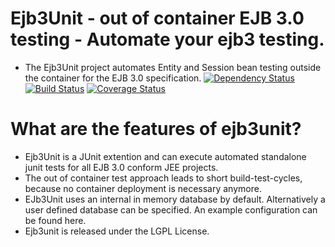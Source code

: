 # Ejb3Unit - out of container EJB 3.0 testing - Automate your ejb3 testing.
* The Ejb3Unit project automates Entity and Session bean testing outside the container for the EJB 3.0 specification.
[![Dependency Status](https://www.versioneye.com/user/projects/56ef94f935630e003e0a7d6c/badge.svg?style=flat)](https://www.versioneye.com/user/projects/56ef94f935630e003e0a7d6c/) 
[![Build Status](https://travis-ci.org/linhln/ejb3unit.svg)](https://travis-ci.org/linhln/ejb3unit)
[![Coverage Status](https://coveralls.io/repos/github/linhln/ejb3unit/badge.svg?branch=master)](https://coveralls.io/github/linhln/ejb3unit?branch=master)

# What are the features of ejb3unit?

* Ejb3Unit is a JUnit extention and can execute automated standalone junit tests for all EJB 3.0 conform JEE projects.
* The out of container test approach leads to short build-test-cycles, because no container deployment is necessary anymore.
* EJb3Unit uses an internal in memory database by default. Alternatively a user defined database can be specified. An example configuration can be found here.
* Ejb3unit is released under the LGPL License.
